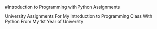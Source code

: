 #Introduction to Programming with Python Assignments

University Assignments For My Introduction to Programming Class With Python From My 1st Year of University
